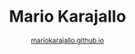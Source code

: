 <div align="center">
  <h1>Mario Karajallo</h1>
  <sup><a href='https://mariokarajallo.github.io/'>mariokarajallo.github.io</a></sup>
</div>
